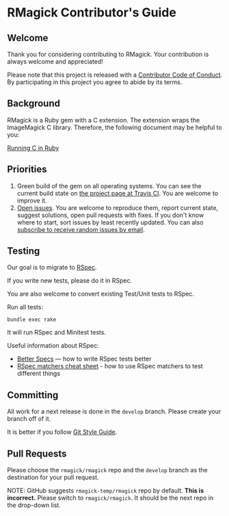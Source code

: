RMagick Contributor's Guide
===========================

Welcome
-------

Thank you for considering contributing to RMagick. Your contribution is always welcome and appreciated!

Please note that this project is released with a [Contributor Code of Conduct](CODE_OF_CONDUCT.md). By participating in this project you agree to abide by its terms.


Background
----------

RMagick is a Ruby gem with a C extension. The extension wraps the ImageMagick C library. Therefore, the following document may be helpful to you:

[Running C in Ruby](http://silverhammermba.github.io/emberb/extend/)


Priorities
----------

1. Green build of the gem on all operating systems. You can see the current build state on [the project page at Travis CI](https://travis-ci.org/rmagick/rmagick). You are welcome to improve it.
2. [Open issues](https://github.com/rmagick/rmagick/issues). You are welcome to reproduce them, report current state, suggest solutions, open pull requests with fixes. If you don't know where to start, sort issues by least recently updated. You can also [subscribe to receive random issues by email](http://www.codetriage.com/rmagick/rmagick).


Testing
-------

Our goal is to migrate to [RSpec](http://rspec.info).

If you write new tests, please do it in RSpec.

You are also welcome to convert existing Test/Unit tests to RSpec.

Run all tests:

    bundle exec rake

It will run RSpec and Minitest tests.

Useful information about RSpec:
* [Better Specs](http://www.betterspecs.org/) — how to write RSpec tests better
* [RSpec matchers cheat sheet](http://cheatrags.com/rspec-matchers) - how to use RSpec matchers to test different things


Committing
----------

All work for a next release is done in the `develop` branch. Please create your branch off of it.

It is better if you follow [Git Style Guide](https://github.com/agis-/git-style-guide).


Pull Requests
-------------

Please choose the `rmagick/rmagick` repo and the `develop` branch as the destination for your pull request.

NOTE: GitHub suggests `rmagick-temp/rmagick` repo by default. **This is incorrect.** Please switch to `rmagick/rmagick`. It should be the next repo in the drop-down list.
